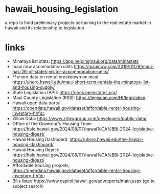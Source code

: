 # hawaii_housing_legislation
a repo to hold preliminary projects pertaining to the real estate market in hawaii and its relationship to legislation 

# links
- Minatoya list stats: https://app.helpingmaui.org/data/minastats 
- maui now accomodation units https://mauinow.com/2019/01/29/maui-has-26-of-states-visitor-accommodation-units/
- **uhero data on rental breakdown on maui https://uhero.hawaii.edu/maui-short-term-rentals-the-minatoya-list-and-housing-supply/
- State Legislation (API): https://docs.openstates.org/
- Maui County Legislation (RSS): https://legiscan.com/HI/legislation 
- Hawaii open data portal: https://opendata.hawaii.gov/dataset/affordable-rental-housing-inventory-hhfdc
- Zillow Data: https://www.zillowgroup.com/developers/public-data/ 
- Office of the Governor's Housing Team https://hale.hawaii.gov/2024/08/07/hawai%CA%BBi-2024-legislative-housing-digest/
- Hawaii Housing Dashboard: https://uhero.hawaii.edu/the-hawaii-housing-dashboard/
- Hawaii Housing Digest: https://hale.hawaii.gov/2024/08/07/hawai%CA%BBi-2024-legislative-housing-digest/ 
- Affordable housing projcets; https://opendata.hawaii.gov/dataset/affordable-rental-housing-inventory-hhfdc
- Bills listed https://www.capitol.hawaii.gov/advreports/main.aspx (go to subject search)

